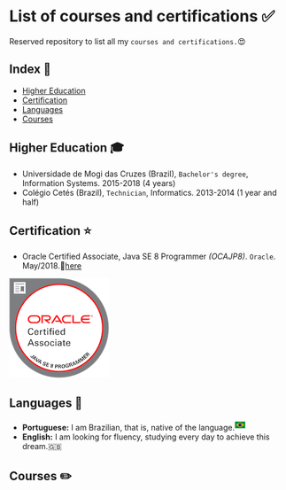 # List of courses and certifications :white_check_mark:

Reserved repository to list all my `courses and certifications.`:heart_eyes:

## Index :pushpin:
- [Higher Education](#education)
- [Certification](#certification)
- [Languages](#languages)
- [Courses](#courses)

## Higher Education <a name="education"></a> :mortar_board:

- Universidade de Mogi das Cruzes (Brazil), `Bachelor's degree`, Information Systems. 2015-2018 (4 years)
- Colégio Cetés (Brazil), `Technician`, Informatics. 2013-2014 (1 year and half)

## Certification <a name="certification"></a> :star:

- Oracle Certified Associate, Java SE 8 Programmer _(OCAJP8)_. `Oracle`. May/2018.:paperclip:[here](https://www.youracclaim.com/badges/c730d0f0-48c6-4128-8b03-d7e5e381a250/linked_in_profile)
<img src="img/badge_ocajp8.png" height=180 width=180>

## Languages <a name="language"></a> :round_pushpin:

- **Portuguese:** I am Brazilian, that is, native of the language.<img src="img/brazil-icon.png" height=20>
- **English:** I am looking for fluency, studying every day to achieve this dream.:gb:

## Courses <a name="courses"></a> :pencil2:
